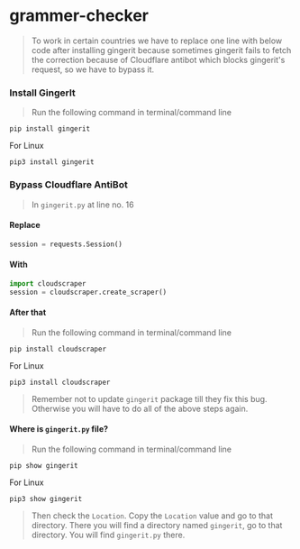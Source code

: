 # grammer-checker


>To work in certain countries we have to replace one line with below code after installing gingerit because sometimes gingerit fails to fetch the correction because of Cloudflare antibot which blocks gingerit's request, so we have to bypass it.

### Install GingerIt
>Run the following command in terminal/command line

```console
pip install gingerit
```
For Linux
```console
pip3 install gingerit
```

### Bypass Cloudflare AntiBot
>In `gingerit.py` at line no. 16
#### Replace

```python
session = requests.Session()
```
#### With

```python
import cloudscraper
session = cloudscraper.create_scraper()
```

#### After that
>Run the following command in terminal/command line

```console
pip install cloudscraper
```
For Linux
```console
pip3 install cloudscraper
```
>Remember not to update `gingerit` package till they fix this bug. Otherwise you will have to do all of the above steps again.
#### Where is `gingerit.py` file?
>Run the following command in terminal/command line

```console
pip show gingerit
```
For Linux
```console
pip3 show gingerit
```
>Then check the `Location`. Copy the `Location` value and go to that directory. There you will find a directory named `gingerit`, go to that directory. You will find `gingerit.py` there.





